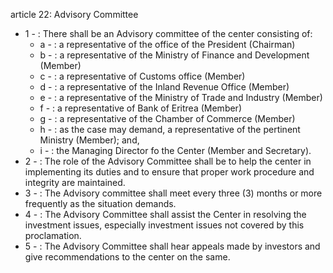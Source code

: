 article 22: Advisory Committee 

<ul>
			<li>1 - : There shall be an Advisory committee of the center consisting of:<ul>
						<li>a - : a representative of the office of the President (Chairman)<ul>
						</ul></li>						<li>b - : a representative of the Ministry of Finance and Development (Member)<ul>
						</ul></li>						<li>c - : a representative of Customs office (Member)<ul>
						</ul></li>						<li>d - : a representative of the Inland Revenue Office (Member)<ul>
						</ul></li>						<li>e - : a representative of the Ministry of Trade and Industry (Member)<ul>
						</ul></li>						<li>f - : a representative of Bank of Eritrea (Member)<ul>
						</ul></li>						<li>g - : a representative of the Chamber of Commerce (Member)<ul>
						</ul></li>						<li>h - : as the case may demand, a representative of the pertinent Ministry (Member); and,<ul>
						</ul></li>						<li>i - : the Managing Director fo the Center (Member and Secretary).<ul>
						</ul></li>			</ul></li>			<li>2 - : The role of the Advisory Committee shall be to help the center in implementing its duties and to ensure that proper work procedure and integrity are maintained. <ul>
			</ul></li>			<li>3 - : The Advisory committee shall meet every three (3) months or more frequently as the situation demands. <ul>
			</ul></li>			<li>4 - : The Advisory Committee shall assist the Center in resolving the investment issues, especially investment issues not covered by this proclamation. <ul>
			</ul></li>			<li>5 - : The Advisory Committee shall hear appeals made by investors and give recommendations to the center on the same. <ul>
			</ul></li></ul>